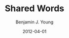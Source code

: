 ---
date: 2012-04-01
title: Shared Words
subtitle: 
description: The first time sharing the words "I love you" between AJ and I, while sitting in front of Monet's 3-piece painting in NYC.
author: Benjamin J. Young
---